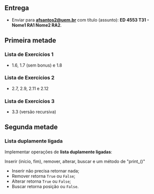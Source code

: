 ## Entrega

* Enviar para **afsantos2@uem.br** com título (assunto): **ED 4553 T31 - Nome1 RA1
  Nome2 RA2**.

## Primeira metade

### Lista de Exercícios 1

* 1.6, 1.7 (sem bonus) e 1.8

### Lista de Exercícios 2

* 2.7, 2.9, 2.11 e 2.12

### Lista de Exercícios 3

* 3.3 (versão recursiva)

## Segunda metade

### Lista duplamente ligada

Implementar operações de **lista duplamente ligadas**:

Inserir (início, fim), remover, alterar, buscar e um método de "print_()"

* Inserir não precisa retornar nada;
* Remover retorna `True` ou `False`;
* Alterar retorna `True` ou `False`;
* Buscar retorna posição ou `False`.

